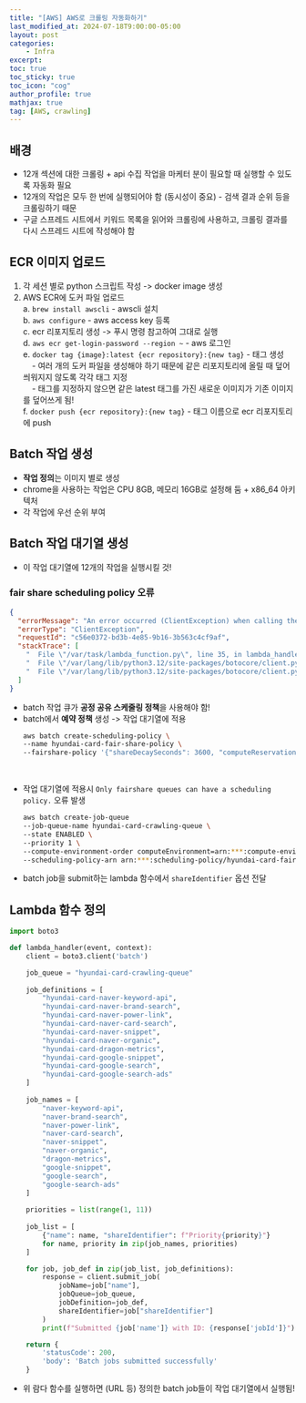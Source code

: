 ```yaml
---
title: "[AWS] AWS로 크롤링 자동화하기"
last_modified_at: 2024-07-18T9:00:00-05:00
layout: post
categories:
    - Infra
excerpt: 
toc: true
toc_sticky: true
toc_icon: "cog"
author_profile: true
mathjax: true
tag: [AWS, crawling]
---
```


## 배경

- 12개 섹션에 대한 크롤링 + api 수집 작업을 마케터 분이 필요할 때 실행할 수 있도록 자동화 필요
- 12개의 작업은 모두 한 번에 실행되어야 함 (동시성이 중요) - 검색 결과 순위 등을 크롤링하기 때문
- 구글 스프레드 시트에서 키워드 목록을 읽어와 크롤링에 사용하고, 크롤링 결과를 다시 스프레드 시트에 작성해야 함

## ECR 이미지 업로드

1. 각 세션 별로 python 스크립트 작성 -> docker image 생성
2. AWS ECR에 도커 파일 업로드    
    a. `brew install awscli` - awscli 설치    
    b. `aws configure` - aws access key 등록    
    c. ecr 리포지토리 생성 -> 푸시 명령 참고하여 그대로 실행    
    d. `aws ecr get-login-password --region ~` - aws 로그인    
    e. `docker tag {image}:latest {ecr repository}:{new tag}` - 태그 생성    
    &nbsp;&nbsp;&nbsp; - 여러 개의 도커 파일을 생성해야 하기 때문에 같은 리포지토리에 올릴 때 덮어씌워지지 않도록 각각 태그 지정     
    &nbsp;&nbsp;&nbsp; - 태그를 지정하지 않으면 같은 latest 태그를 가진 새로운 이미지가 기존 이미지를 덮어쓰게 됨!    
    f. `docker push {ecr repository}:{new tag}` - 태그 이름으로 ecr 리포지토리에 push


## Batch 작업 생성

- **작업 정의**는 이미지 별로 생성
- chrome을 사용하는 작업은 CPU 8GB, 메모리 16GB로 설정해 둠 + x86_64 아키텍처
- 각 작업에 우선 순위 부여 

## Batch 작업 대기열 생성

- 이 작업 대기열에 12개의 작업을 실행시킬 것!

### fair share scheduling policy 오류

```json
{
  "errorMessage": "An error occurred (ClientException) when calling the SubmitJob operation: Job with shareIdentifier or schedulingPriority can onlybe submitted to job queue with fair share scheduling policy.",
  "errorType": "ClientException",
  "requestId": "c56e0372-bd3b-4e85-9b16-3b563c4cf9af",
  "stackTrace": [
    "  File \"/var/task/lambda_function.py\", line 35, in lambda_handler\n    response = client.submit_job(\n",
    "  File \"/var/lang/lib/python3.12/site-packages/botocore/client.py\", line 553, in _api_call\n    return self._make_api_call(operation_name, kwargs)\n",
    "  File \"/var/lang/lib/python3.12/site-packages/botocore/client.py\", line 1009, in _make_api_call\n    raise error_class(parsed_response, operation_name)\n"
  ]
}
```

- batch 작업 큐가 **공정 공유 스케줄링 정책**을 사용해야 함!
- batch에서 **예약 정책** 생성 -> 작업 대기열에 적용    
    ```bash
    aws batch create-scheduling-policy \
    --name hyundai-card-fair-share-policy \
    --fairshare-policy '{"shareDecaySeconds": 3600, "computeReservation": 10, "shareDistribution": [{"shareIdentifier": "Priority1", "weightFactor": 1},{"shareIdentifier": "Priority2", "weightFactor": 2},{"shareIdentifier": "Priority3", "weightFactor": 3},{"shareIdentifier": "Priority4", "weightFactor": 4},{"shareIdentifier": "Priority5", "weightFactor": 5},{"shareIdentifier": "Priority6", "weightFactor": 6},{"shareIdentifier": "Priority7", "weightFactor": 7},{"shareIdentifier": "Priority8", "weightFactor": 8},{"shareIdentifier": "Priority9", "weightFactor": 9},{"shareIdentifier": "Priority10", "weightFactor": 10}]}'
    ```

<br>

- 작업 대기열에 적용시 `Only fairshare queues can have a scheduling policy.` 오류 발생    
    ```bash
    aws batch create-job-queue 
    --job-queue-name hyundai-card-crawling-queue \
    --state ENABLED \
    --priority 1 \
    --compute-environment-order computeEnvironment=arn:***:compute-environment/hyundai-card-crawling-fargate,order=1 \
    --scheduling-policy-arn arn:***:scheduling-policy/hyundai-card-fair-share-policy
    ```

- batch job을 submit하는 lambda 함수에서 `shareIdentifier` 옵션 전달

## Lambda 함수 정의

```python
import boto3

def lambda_handler(event, context):
    client = boto3.client('batch')

    job_queue = "hyundai-card-crawling-queue"
    
    job_definitions = [
        "hyundai-card-naver-keyword-api",
        "hyundai-card-naver-brand-search", 
        "hyundai-card-naver-power-link",
        "hyundai-card-naver-card-search",
        "hyundai-card-naver-snippet",
        "hyundai-card-naver-organic",
        "hyundai-card-dragon-metrics",
        "hyundai-card-google-snippet",
        "hyundai-card-google-search",
        "hyundai-card-google-search-ads"
    ]
    
    job_names = [
        "naver-keyword-api",
        "naver-brand-search", 
        "naver-power-link",
        "naver-card-search",
        "naver-snippet",
        "naver-organic",
        "dragon-metrics",
        "google-snippet",
        "google-search",
        "google-search-ads"
    ]
    
    priorities = list(range(1, 11)) 
    
    job_list = [
        {"name": name, "shareIdentifier": f"Priority{priority}"}
        for name, priority in zip(job_names, priorities)
    ]

    for job, job_def in zip(job_list, job_definitions):  
        response = client.submit_job(
            jobName=job["name"],
            jobQueue=job_queue,
            jobDefinition=job_def,
            shareIdentifier=job["shareIdentifier"]
        )
        print(f"Submitted {job['name']} with ID: {response['jobId']}")

    return {
        'statusCode': 200,
        'body': 'Batch jobs submitted successfully'
    }
```

- 위 람다 함수를 실행하면 (URL 등) 정의한 batch job들이 작업 대기열에서 실행됨!